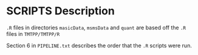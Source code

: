 
# SCRIPTS Description


`.R` files in directories `masicData`, `msmsData` and `quant` are based off the `.R` files in `TMTPP/TMTPP/R`

Section 6 in `PIPELINE.txt` describes the order that the `.R` scripts were run.



